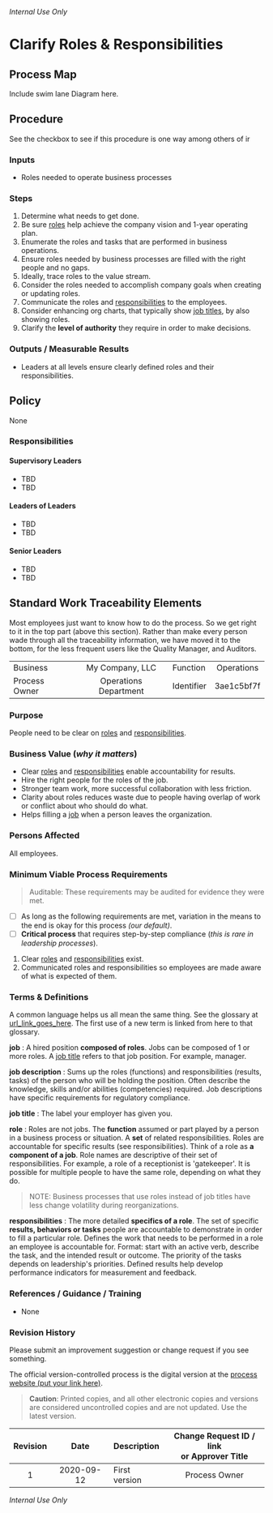 _Internal Use Only_

# Clarify Roles & Responsibilities

## Process Map
Include swim lane Diagram here.

## Procedure
See the checkbox to see if this procedure is one way among others of ir 

### Inputs
* Roles needed to operate business processes

### Steps
1. Determine what needs to get done. 
1. Be sure [roles](#role-gloss) help achieve the company vision and 1-year operating plan.
1. Enumerate the roles and tasks that are performed in business operations.
1. Ensure roles needed by business processes are filled with the right people and no gaps.
1. Ideally, trace roles to the value stream.
1. Consider the roles needed to accomplish company goals when creating or updating roles.
1. Communicate the roles and [responsibilities](#responsibilities-gloss) to the employees.
1. Consider enhancing org charts, that typically show [job titles](#job-title), by also showing roles. 
1. Clarify the **level of authority** they require in order to make decisions.

### Outputs / Measurable Results
* Leaders at all levels ensure clearly defined roles and their responsibilities.

## Policy
None

### Responsibilities

#### Supervisory Leaders
* TBD
* TBD

#### Leaders of Leaders
* TBD
* TBD

#### Senior Leaders
* TBD
* TBD

## Standard Work Traceability Elements
Most employees just want to know how to do the process. 
So we get right to it in the top part (above this section).
Rather than make every person wade through all the traceability information, we have moved it to the bottom, for the less frequent users like the Quality Manager, and Auditors.

|  |  |  |  |
|:---------|:---------------:|:---------|:----------:|
| Business | My Company, LLC | Function | Operations |
| Process Owner | Operations Department | Identifier | 3ae1c5bf7f |

<!-- Copy the title to inside the quotes on line 10 of create_id.py and run python create_id.py in terminal. Copy the short ID to the identifier field in the preceding table. -->

### Purpose
People need to be clear on [roles](#role-gloss) and [responsibilities](#responsibilities-gloss).

### Business Value (_why it matters_)
* Clear [roles](#role-gloss) and [responsibilities](#responsibilities-gloss) enable accountability for results.
* Hire the right people for the roles of the job.
* Stronger team work, more successful collaboration with less friction.
* Clarity about roles reduces waste due to people having overlap of work or conflict about who should do what. 
* Helps filling a [job](#job-title) when a person leaves the organization.

### Persons Affected
All employees.

<a name="mvp-reqmts"></a>
### Minimum Viable Process Requirements
>Auditable: These requirements may be audited for evidence they were met.

- [ ] As long as the following requirements are met, variation in the means to the end is okay for this process _(our default)_.
- [ ] **Critical process** that requires step-by-step compliance (_this is rare in leadership processes_).

1. Clear [roles](#role-gloss) and [responsibilities](#responsibilities-gloss) exist.
2. Communicated roles and responsibilities so employees are made aware of what is expected of them.

### Terms & Definitions
A common language helps us all mean the same thing.
See the glossary at [url_link_goes_here](https://google.com). 
The first use of a new term is linked from here to that glossary.

<a name="job"></a>
**job**
:   A hired position **composed of roles**. 
Jobs can be composed of 1 or more roles.
A [job title](#job-title) refers to that job position. 
For example, manager.

**job description**
:   Sums up the roles (functions) and responsibilities (results, tasks) of the person who will be holding the position.
Often describe the knowledge, skills and/or abilities (competencies) required.
Job descriptions have specific requirements for regulatory compliance.

<a name="job-title"></a>
**job title**
:   The label your employer has given you.

<a name="role-gloss"></a>
**role**
:   Roles are not jobs.
The **function** assumed or part played by a person in a business process or situation.
A **set** of related responsibilities.
Roles are accountable for specific results (see responsibilities).
Think of a role as **a component of a job**.
Role names are descriptive of their set of responsibilities.
For example, a role of a receptionist is 'gatekeeper'.
It is possible for multiple people to have the same role, depending on what they do.

>NOTE: Business processes that use roles instead of job titles have less change volatility during reorganizations.

<a name="responsibilities-gloss"></a>
**responsibilities**
:   The more detailed **specifics of a role**. 
The set of specific **results, behaviors or tasks** people are accountable to demonstrate in order to fill a particular role.
Defines the work that needs to be performed in a role an employee is accountable for.
Format: start with an active verb, describe the task, and the intended result or outcome.
The priority of the tasks depends on leadership's priorities.
Defined results help develop performance indicators for measurement and feedback.

### References / Guidance / Training
* None

### Revision History
Please submit an improvement suggestion or change request if you see something.

The official version-controlled process is the digital version at the [process website (put your link here)](https://google.com). 

>**Caution**: Printed copies, and all other electronic copies and versions are considered uncontrolled copies and are not updated. Use the latest version.

| Revision | Date | Description | Change Request ID / link </br> or Approver Title |
|:----:|:---------:|:----------------------|:------:|
| 1 | 2020-09-12 | First version | Process Owner |

_Internal Use Only_


